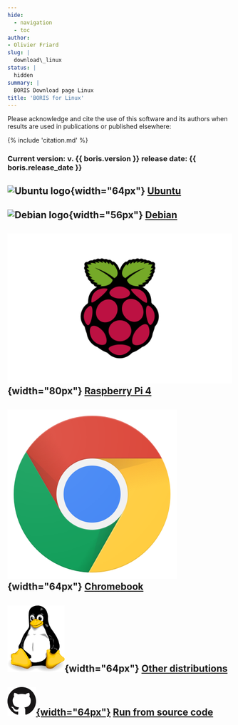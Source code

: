 ```yaml
---
hide:
  - navigation
  - toc
author:
- Olivier Friard
slug: |
  download\_linux
status: |
  hidden
summary: |
  BORIS Download page Linux
title: 'BORIS for Linux'
---
```


Please acknowledge and cite the use of this software and its authors when results are used in publications or published elsewhere:

{% include 'citation.md' %}


### Current version: v. {{ boris.version }} release date: {{ boris.release_date }}

![Ubuntu logo](https://upload.wikimedia.org/wikipedia/commons/thumb/9/94/Ubuntu_logoib.svg/240px-Ubuntu_logoib.svg.png){width="64px"} [Ubuntu](ubuntu.md)
------------------------------------------------------------------------------------------------------------------------------------------------------

![Debian logo](https://upload.wikimedia.org/wikipedia/commons/thumb/6/66/Openlogo-debianV2.svg/194px-Openlogo-debianV2.svg.png){width="56px"} [Debian](debian.md)
--------------------------------------------------------------------------------------------------------------------------------------------------------------

![Raspberry Pi logo](/images/raspberry_pi.svg){width="80px"} [Raspberry Pi 4](raspberry_pi_4.md)
---------------------------------------------------------------------------------------------------------------------------

![Chromebook logo](/images/chrome_logo.svg){width="64px"} [Chromebook](chromebook.md)
----------------------------------------------------------------------------------------------------------------

![Tux Linux logo](/images/tux_128px.png){width="64px"} [Other distributions](other_linux.md)
-----------------------------------------------------------------------------------------------------------------------

[![GitHub logo](/images/github_logo_64px.png){width="64px"}](https://github.com/olivierfriard/BORIS) [Run from source code](run_source_code.md)
--------------------------------------------------------------------------------------------------------------------------------------------------------------------------
